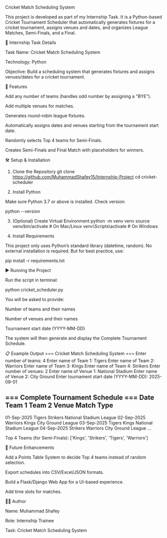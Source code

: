 Cricket Match Scheduling System

This project is developed as part of my Internship Task.
It is a Python-based Cricket Tournament Scheduler that automatically generates fixtures for a cricket tournament, assigns venues and dates, and organizes League Matches, Semi-Finals, and a Final.

🎯 Internship Task Details

Task Name: Cricket Match Scheduling System

Technology: Python

Objective: Build a scheduling system that generates fixtures and assigns venues/dates for a cricket tournament.

🚀 Features

Add any number of teams (handles odd number by assigning a "BYE").

Add multiple venues for matches.

Generates round-robin league fixtures.

Automatically assigns dates and venues starting from the tournament start date.

Randomly selects Top 4 teams for Semi-Finals.

Creates Semi-Finals and Final Match with placeholders for winners.

🛠️ Setup & Installation
1. Clone the Repository
git clone https://github.com/MuhammadShafey15/Internship-Project
cd cricket-scheduler

2. Install Python

Make sure Python 3.7 or above is installed.
Check version:

python --version

3. (Optional) Create Virtual Environment
python -m venv venv
source venv/bin/activate   # On Mac/Linux
venv\Scripts\activate      # On Windows

4. Install Requirements

This project only uses Python’s standard library (datetime, random).
No external installation is required.
But for best practice, use:

pip install -r requirements.txt

▶️ Running the Project

Run the script in terminal:

python cricket_scheduler.py


You will be asked to provide:

Number of teams and their names

Number of venues and their names

Tournament start date (YYYY-MM-DD)

The system will then generate and display the Complete Tournament Schedule.

📋 Example Output
=== Cricket Match Scheduling System ===
Enter number of teams: 4
Enter name of Team 1: Tigers
Enter name of Team 2: Warriors
Enter name of Team 3: Kings
Enter name of Team 4: Strikers
Enter number of venues: 2
Enter name of Venue 1: National Stadium
Enter name of Venue 2: City Ground
Enter tournament start date (YYYY-MM-DD): 2025-09-01

=== Complete Tournament Schedule ===
Date         Team 1          Team 2          Venue                Match Type
--------------------------------------------------------------------------------
01-Sep-2025  Tigers          Strikers        National Stadium     League
02-Sep-2025  Warriors        Kings           City Ground          League
03-Sep-2025  Tigers          Kings           National Stadium     League
04-Sep-2025  Strikers        Warriors        City Ground          League
...

Top 4 Teams (for Semi-Finals): ['Kings', 'Strikers', 'Tigers', 'Warriors']

📌 Future Enhancements

Add a Points Table System to decide Top 4 teams instead of random selection.

Export schedules into CSV/Excel/JSON formats.

Build a Flask/Django Web App for a UI-based experience.

Add time slots for matches.

👨‍💻 Author

Name: Muhammad Shafey

Role: Internship Trainee

Task: Cricket Match Scheduling System
